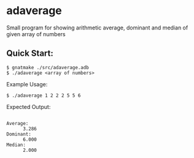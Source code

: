 # adaverage  

Small program for showing arithmetic average, dominant and median of given array of numbers  

## Quick Start:  

```console
$ gnatmake ./src/adaverage.adb
$ ./adaverage <array of numbers>
```  
Example Usage:  

```console
$ ./adaverage 1 2 2 2 5 5 6
```  

Expected Output:  

```console

Average:
      3.286
Dominant:
      6.000
Median:
      2.000

```

